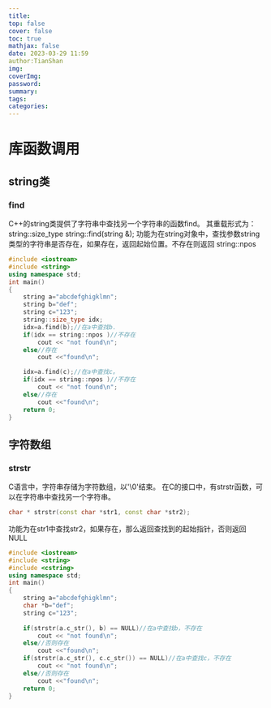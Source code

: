 ```yaml
---
title: 
top: false
cover: false
toc: true
mathjax: false
date: 2023-03-29 11:59
author:TianShan
img: 
coverImg: 
password: 
summary: 
tags: 
categories: 
---
```


# 库函数调用
## string类
### find
C++的string类提供了字符串中查找另一个字符串的函数find。
其重载形式为：string::size_type string::find(string &);
功能为在string对象中，查找参数string类型的字符串是否存在，如果存在，返回起始位置。不存在则返回 string::npos
```C++
#include <iostream>
#include <string>
using namespace std;
int main()
{
    string a="abcdefghigklmn";
    string b="def";
    string c="123";
    string::size_type idx; 
    idx=a.find(b);//在a中查找b.
    if(idx == string::npos )//不存在
        cout << "not found\n";
    else//存在
        cout <<"found\n"; 

    idx=a.find(c);//在a中查找c。
    if(idx == string::npos )//不存在
        cout << "not found\n";
    else//存在
        cout <<"found\n"; 
    return 0;
}
```

## 字符数组
### strstr
C语言中，字符串存储为字符数组，以'\0'结束。 在C的接口中，有strstr函数，可以在字符串中查找另一个字符串。
```C++
char * strstr(const char *str1, const char *str2);
```
功能为在str1中查找str2，如果存在，那么返回查找到的起始指针，否则返回NULL

```C++
#include <iostream>
#include <string>
#include <cstring>
using namespace std;
int main()
{
    string a="abcdefghigklmn";
    char *b="def";
    string c="123";
     
    if(strstr(a.c_str(), b) == NULL)//在a中查找b，不存在
        cout << "not found\n";
    else//否则存在
        cout <<"found\n"; 
    if(strstr(a.c_str(), c.c_str()) == NULL)//在a中查找c，不存在
        cout << "not found\n";
    else//否则存在
        cout <<"found\n";
    return 0;
}
```
